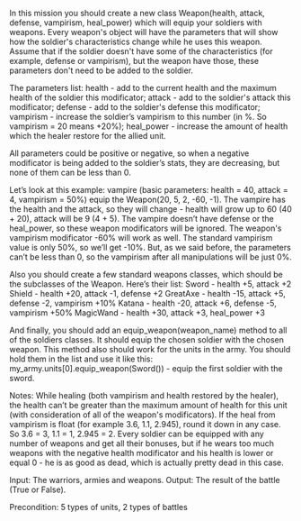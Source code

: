 In this mission you should create a new class Weapon(health, attack, defense, vampirism, heal_power) which will equip your soldiers with weapons. Every weapon's object will have the parameters that will show how the soldier's characteristics change while he uses this weapon. Assume that if the soldier doesn't have some of the characteristics (for example, defense or vampirism), but the weapon have those, these parameters don't need to be added to the soldier.

The parameters list:
health - add to the current health and the maximum health of the soldier this modificator;
attack - add to the soldier's attack this modificator;
defense - add to the soldier's defense this modificator;
vampirism - increase the soldier’s vampirism to this number (in %. So vampirism = 20 means +20%);
heal_power - increase the amount of health which the healer restore for the allied unit.

All parameters could be positive or negative, so when a negative modificator is being added to the soldier’s stats, they are decreasing, but none of them can be less than 0.

Let’s look at this example: vampire (basic parameters: health = 40, attack = 4, vampirism = 50%) equip the Weapon(20, 5, 2, -60, -1). The vampire has the health and the attack, so they will change - health will grow up to 60 (40 + 20), attack will be 9 (4 + 5). The vampire doesn’t have defense or the heal_power, so these weapon modificators will be ignored. The weapon's vampirism modificator -60% will work as well. The standard vampirism value is only 50%, so we’ll get -10%. But, as we said before, the parameters can’t be less than 0, so the vampirism after all manipulations will be just 0%.

Also you should create a few standard weapons classes, which should be the subclasses of the Weapon. Here’s their list:
Sword - health +5, attack +2
Shield - health +20, attack -1, defense +2
GreatAxe - health -15, attack +5, defense -2, vampirism +10%
Katana - health -20, attack +6, defense -5, vampirism +50%
MagicWand - health +30, attack +3, heal_power +3

And finally, you should add an equip_weapon(weapon_name) method to all of the soldiers classes. It should equip the chosen soldier with the chosen weapon.
This method also should work for the units in the army. You should hold them in the list and use it like this:
my_army.units[0].equip_weapon(Sword()) - equip the first soldier with the sword.

Notes:
While healing (both vampirism and health restored by the healer), the health can’t be greater than the maximum amount of health for this unit (with consideration of all of the weapon's modificators).
If the heal from vampirism is float (for example 3.6, 1.1, 2.945), round it down in any case. So 3.6 = 3, 1.1 = 1, 2.945 = 2.
Every soldier can be equipped with any number of weapons and get all their bonuses, but if he wears too much weapons with the negative health modificator and his health is lower or equal 0 - he is as good as dead, which is actually pretty dead in this case.

Input: The warriors, armies and weapons.
Output: The result of the battle (True or False).

Precondition: 5 types of units, 2 types of battles